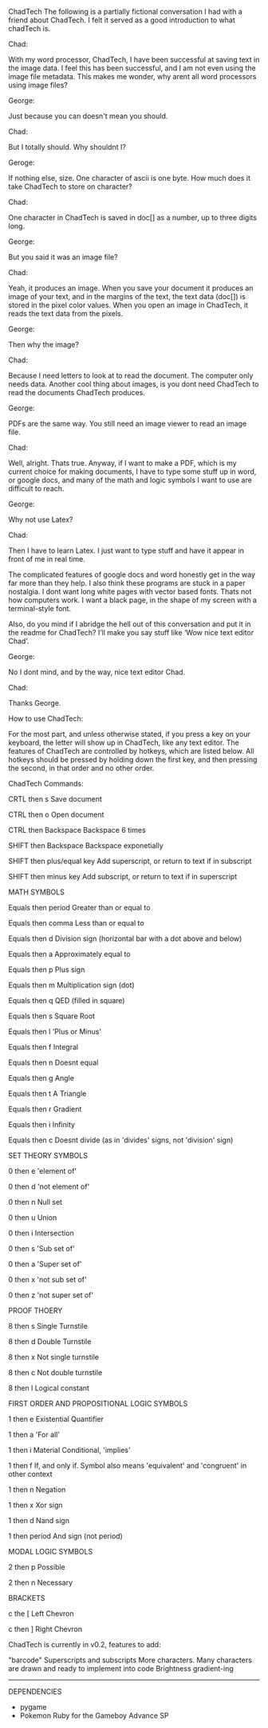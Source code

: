 ChadTech
The following is a partially fictional conversation I had with a friend about ChadTech. I felt it served as a good introduction to what chadTech is.

Chad:

With my word processor, ChadTech, I have been successful at saving text in the image data. I feel this has been successful, and I am not even using the image file metadata. This makes me wonder, why arent all word processors using image files?

George:

Just because you can doesn't mean you should.

Chad:

But I totally should. Why shouldnt I?

Geroge:

If nothing else, size. One character of ascii is one byte. How much does it take ChadTech to store on character?

Chad:

One character in ChadTech is saved in doc[] as a number, up to three digits long.

George:

But you said it was an image file?

Chad:

Yeah, it produces an image. When you save your document it produces an image of your text, and in the margins of the text, the text data (doc[]) is stored in the pixel color values. When you open an image in ChadTech, it reads the text data from the pixels.

George:

Then why the image?

Chad:

Because I need letters to look at to read the document. The computer only needs data. Another cool thing about images, is you dont need ChadTech to read the documents ChadTech produces.

George:

PDFs are the same way. You still need an image viewer to read an image file.

Chad:

Well, alright. Thats true. Anyway, if I want to make a PDF, which is my current choice for making documents, I have to type some stuff up in word, or google docs, and many of the math and logic symbols I want to use are difficult to reach.

George:

Why not use Latex?

Chad:

Then I have to learn Latex. I just want to type stuff and have it appear in front of me in real time.

The complicated features of google docs and word honestly get in the way far more than they help. I also think these programs are stuck in a paper nostalgia. I dont want long white pages with vector based fonts. Thats not how computers work. I want a black page, in the shape of my screen with a terminal-style font.

Also, do you mind if I abridge the hell out of this conversation and put it in the readme for ChadTech? I’ll make you say stuff like ‘Wow nice text editor Chad’.

George:

No I dont mind, and by the way, nice text editor Chad.

Chad:

Thanks George.

How to use ChadTech:

For the most part, and unless otherwise stated, if you press a key on your keyboard, the letter will show up in ChadTech, like any text editor. The features of ChadTech are controlled by hotkeys, which are listed below. All hotkeys should be pressed by holding down the first key, and then pressing the second, in that order and no other order.

ChadTech Commands:

  CRTL then s                Save document

  CTRL then o                Open document
  
  CTRL then Backspace       Backspace 6 times

  SHIFT then Backspace       Backspace exponetially

  SHIFT then plus/equal key  Add superscript, or return to text if in subscript

  SHIFT then minus key       Add subscript, or return to text if in superscript

MATH SYMBOLS

  Equals then period      Greater than or equal to

  Equals then comma       Less than or equal to

  Equals then d           Division sign (horizontal bar with a dot above and below)

  Equals then a           Approximately equal to

  Equals then p           Plus sign

  Equals then m           Multiplication sign (dot)

  Equals then q           QED (filled in square)

  Equals then s           Square Root

  Equals then l           'Plus or Minus'

  Equals then f           Integral

  Equals then n           Doesnt equal

  Equals then g           Angle

  Equals then t           A Triangle

  Equals then r           Gradient

  Equals then i           Infinity

  Equals then c           Doesnt divide (as in 'divides' signs, not 'division' sign)

SET THEORY SYMBOLS

  0 then e            'element of'

  0 then d            'not element of'

  0 then n            Null set

  0 then u            Union

  0 then i            Intersection

  0 then s            'Sub set of'

  0 then a            'Super set of'

  0 then x            'not sub set of'

  0 then z            'not super set of'

PROOF THOERY

  8 then s            Single Turnstile

  8 then d            Double Turnstile

  8 then x            Not single turnstile

  8 then c            Not double turnstile

  8 then l            Logical constant

FIRST ORDER AND PROPOSITIONAL LOGIC SYMBOLS

  1 then e        Existential Quantifier

  1 then a        'For all'

  1 then i        Material Conditional, 'implies'

  1 then f        If, and only if. Symbol also means 'equivalent' and 'congruent' in other context

  1 then n        Negation

  1 then x        Xor sign

  1 then d        Nand sign

  1 then period   And sign (not period)

MODAL LOGIC SYMBOLS

  2 then p          Possible

  2 then n          Necessary
  
BRACKETS

  c the  [        Left Chevron

  c then ]        Right Chevron

ChadTech is currently in v0.2, features to add:

"barcode"
Superscripts and subscripts
More characters. Many characters are drawn and ready to implement into code
Brightness gradient-ing

-------------------------------------------------
DEPENDENCIES

* pygame
* Pokemon Ruby for the Gameboy Advance SP
